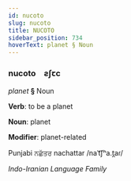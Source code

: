 ```yaml
---
id: nucoto
slug: nucoto
title: NUCOTO
sidebar_position: 734
hoverText: planet § Noun
---
```


### nucoto&emsp;<span kind="abugida">ƨʃꞇc</span>

*planet* **§** Noun

**Verb**: to be a planet

**Noun**: planet

**Modifier**: planet-related

Punjabi ਨਛੱਤਰ nachattar /naˈt͡ʃʰa.t̪aɾ/

*Indo-Iranian Language Family*